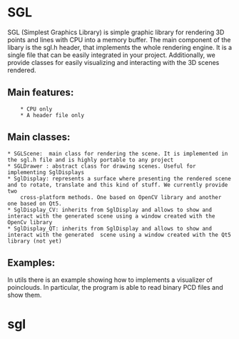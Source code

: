 SGL
=====
SGL (Simplest Graphics Library) is simple graphic library for rendering 3D points and lines with CPU into a memory buffer.
The main component of the libary is the sgl.h header, that implements the whole rendering engine. It is a single file that can be
easily integrated in your project. Additionally, we provide classes for easily visualizing and interacting with the 3D scenes rendered.


## 
## Main features:
        * CPU only
        * A header file only



##
## Main classes:

    * SGLScene:  main class for rendering the scene. It is implemented in the sgl.h file and is highly portable to any project
    * SGLDrawer : abstract class for drawing scenes. Useful for implementing SglDisplays
    * SglDisplay: represents a surface where presenting the rendered scene and to rotate, translate and this kind of stuff. We currently provide two
        cross-platform methods. One based on OpenCV library and another one based on Qt5.
    * SglDisplay_CV: inherits from SglDisplay and allows to show and interact with the generated scene using a window created with the OpenCv library
    * SglDisplay_QT: inherits from SglDisplay and allows to show and interact with the generated  scene using a window created with the Qt5 library (not yet)


##
## Examples:
 In utils there is an example showing how to implements a visualizer of poinclouds. In particular, the program is able to read binary PCD files and show them.
# sgl
